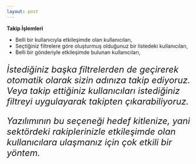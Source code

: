 ```yaml
---
layout: post
---
```


**Takip İşlemleri**

* Belli bir kullanıcıyla etkileşimde olan kullanıcıları,
* Seçtiğiniz filtrelere göre oluşturmuş olduğunuz bir listedeki kullanıcıları,
* Belli bir gönderiyle etkileşimde bulunan kullanıcıları,

<p style= "font-size: 24px"><i>İstediğiniz başka filtrelerden de geçirerek otomatik olarak sizin adınıza takip ediyoruz. Veya takip ettiğiniz kullanıcıları istediğiniz filtreyi uygulayarak takipten çıkarabiliyoruz.</i></p>

<p style= "font-size: 24px"><i>Yazılımının bu seçeneği hedef kitlenize, yani sektördeki rakiplerinizle etkileşimde olan kullanıcılara ulaşmanız için çok etkili bir yöntem.</i></p>
